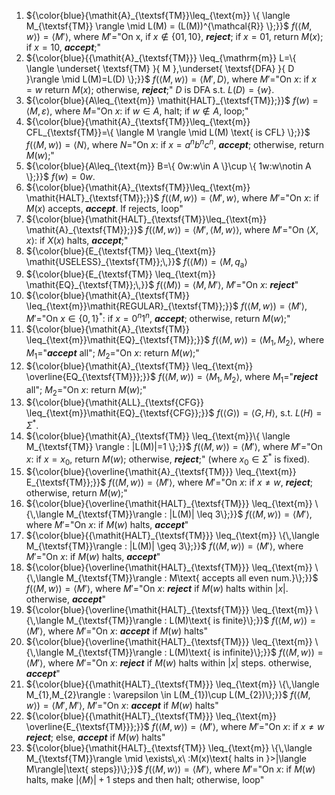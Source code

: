 


1. ${\color{blue}{\mathit{A}_{\textsf{TM}}\leq_{\text{m}} \{ \langle M_{\textsf{TM}} \rangle \mid  L(M) = (L(M))^{\mathcal{R}} \};}}$ $f(\langle M,w\rangle)=\langle M'\rangle$, where $M'=$"On x, if $x\notin\{ 01,10 \}$, ***reject***; if $x=01$, return $M(x)$; if $x=10$, ***accept***;" 
2. ${\color{blue}{{\mathit{A}_{\textsf{TM}}} \leq_{\mathrm{m}} L=\{ \langle \underset{ \textsf{TM} }{ M },\underset{ \textsf{DFA} }{ D }\rangle \mid L(M)=L(D) \};}}$ $f(\langle M,w\rangle)=\langle M',D\rangle$, where $M'=$"On $x$: if $x=w$ return $M(x)$; otherwise, ***reject***;" $D$ is DFA s.t. $L(D)=\{w\}.$ 
3. ${\color{blue}{A\leq_{\text{m}} \mathit{HALT}_{\textsf{TM}};}}$ $f(w)=\langle M,\varepsilon\rangle$, where $M=$"On $x$: if $w\in A$, halt; if $w\notin A$, loop;"  
4. ${\color{blue}{\mathit{A}_{\textsf{TM}}\leq_{\text{m}} CFL_{\textsf{TM}}=\{ \langle M \rangle \mid L(M) \text{ is CFL} \};}}$ $f(\langle M,w\rangle)=\langle N \rangle$, where $N=$"On $x$: if $x=a^n b^nc^n$, ***accept***; otherwise, return $M(w)$;" 
5. ${\color{blue}{A\leq_{\text{m}} B=\{ 0w:w\in A \}\cup \{ 1w:w\notin A \};}}$ $f(w)=0w$.
6. ${\color{blue}{\mathit{A}_{\textsf{TM}}\leq_{\text{m}} \mathit{HALT}_{\textsf{TM}};}}$ $f(\langle M,w\rangle)=\langle M',w\rangle$, where $M'=$"On $x$: if $M(x)$ accepts, ***accept***. If rejects, loop"
7. ${\color{blue}{\mathit{HALT}_{\textsf{TM}}\leq_{\text{m}} \mathit{A}_{\textsf{TM}};}}$ $f(\langle M,w\rangle)=\langle M',\langle M,w\rangle\rangle$, where $M'=$"On $\langle X,x\rangle$: if $X(x)$ halts, ***accept***;" 
8. ${\color{blue}{E_{\textsf{TM}} \leq_{\text{m}} \mathit{USELESS}_{\textsf{TM}};\,}}$ $f(\langle M \rangle) = \langle M, q_{\text{a}} \rangle$
9. ${\color{blue}{E_{\textsf{TM}} \leq_{\text{m}} \mathit{EQ}_{\textsf{TM}};\,}}$ $f(\langle M \rangle) = \langle M,M'\rangle$, $M'=$"On $x$: ***reject***"
10. ${\color{blue}{\mathit{A}_{\textsf{TM}} \leq_{\text{m}}\mathit{REGULAR}_{\textsf{TM}};}}$ $f(\langle M,w\rangle)=\langle M'\rangle$, $M'=$"On $x\in \{ 0,1 \}^*$: if $x=0^n1^n$, ***accept***; otherwise, return $M(w)$;" 
11. ${\color{blue}{\mathit{A}_{\textsf{TM}} \leq_{\text{m}}\mathit{EQ}_{\textsf{TM}};}}$ $f(\langle M, w \rangle) = \langle M_1, M_2 \rangle$, where $M_1=$"***accept*** all"; $M_2=$"On $x$: return $M(w)$;" 
12. ${\color{blue}{\mathit{A}_{\textsf{TM}} \leq_{\text{m}} \overline{EQ_{\textsf{TM}}};}}$ $f(\langle M, w \rangle) = \langle M_1, M_2 \rangle$, where $M_1=$"***reject*** all"; $M_2=$"On $x$: return $M(w)$;"
13. ${\color{blue}{\mathit{ALL}_{\textsf{CFG}} \leq_{\text{m}}\mathit{EQ}_{\textsf{CFG}};}}$ $f(\langle G \rangle) = \langle G, H \rangle$, s.t. $L(H)=\Sigma^*.$
14. ${\color{blue}{\mathit{A}_{\textsf{TM}} \leq_{\text{m}}\{ \langle M_{\textsf{TM}} \rangle :  |L(M)|=1 \};}}$ $f(\langle M, w \rangle) = \langle M' \rangle$, where $M'=$"On $x$: if $x=x_0$, return $M(w)$; otherwise, ***reject***;" (where $x_0\in \Sigma^*$ is fixed). 
15. ${\color{blue}{\overline{\mathit{A}_{\textsf{TM}}} \leq_{\text{m}} E_{\textsf{TM}};}}$ $f(\langle M, w \rangle) = \langle M' \rangle$, where $M'=$"On $x$: if $x\neq w$, ***reject***; otherwise, return $M(w)$;" 
16. ${\color{blue}{\overline{\mathit{HALT}_{\textsf{TM}}} \leq_{\text{m}} \{\,\langle M_{\textsf{TM}}\rangle : |L(M)| \leq 3\};}}$ $f(\langle M, w \rangle) = \langle M' \rangle$, where $M'=$"On $x$: if $M(w)$ halts, ***accept***" 
17. ${\color{blue}{{\mathit{HALT}_{\textsf{TM}}} \leq_{\text{m}} \{\,\langle M_{\textsf{TM}}\rangle : |L(M)| \geq 3\};}}$ $f(\langle M, w \rangle) = \langle M' \rangle$, where $M'=$"On $x$: if $M(w)$ halts, ***accept***" 
18. ${\color{blue}{\overline{\mathit{HALT}_{\textsf{TM}}} \leq_{\text{m}} \{\,\langle M_{\textsf{TM}}\rangle : M\text{ accepts all even num.}\};}}$ $f(\langle M, w \rangle) = \langle M' \rangle$, where $M'=$"On $x$: ***reject*** if $M(w)$ halts within $|x|$. otherwise, ***accept***" 
19. ${\color{blue}{\overline{\mathit{HALT}_{\textsf{TM}}} \leq_{\text{m}} \{\,\langle M_{\textsf{TM}}\rangle : L(M)\text{ is finite}\};}}$ $f(\langle M, w \rangle) = \langle M' \rangle$, where $M'=$"On $x$: ***accept*** if $M(w)$ halts"
20. ${\color{blue}{\overline{\mathit{HALT}_{\textsf{TM}}} \leq_{\text{m}} \{\,\langle M_{\textsf{TM}}\rangle : L(M)\text{ is infinite}\};}}$ $f(\langle M, w \rangle) = \langle M' \rangle$, where $M'=$"On $x$: ***reject*** if $M(w)$ halts within $|x|$ steps. otherwise, ***accept***" 
21. ${\color{blue}{{\mathit{HALT}_{\textsf{TM}}} \leq_{\text{m}} \{\,\langle M_{1},M_{2}\rangle : \varepsilon \in L(M_{1})\cup L(M_{2})\};}}$ $f(\langle M, w \rangle) = \langle M',M' \rangle$, $M'=$"On $x$: ***accept*** if $M(w)$ halts"
22. ${\color{blue}{{\mathit{HALT}_{\textsf{TM}}} \leq_{\text{m}} \overline{E_{\textsf{TM}}};}}$ $f(\langle M, w \rangle) = \langle M' \rangle$, where $M'=$"On $x$: if $x\neq w$ ***reject***; else, ***accept*** if $M(w)$ halts"
23. ${\color{blue}{\mathit{HALT}_{\textsf{TM}} \leq_{\text{m}} \{\,\langle M_{\textsf{TM}}\rangle \mid  \exists\,x\ :M(x)\text{ halts in }>|\langle M\rangle|\text{ steps})\};}}$ $f(\langle M, w \rangle) = \langle M' \rangle$, where $M'=$"On $x$: if $M(w)$ halts, make $|\langle M \rangle|+1$ steps and then halt; otherwise, loop"


